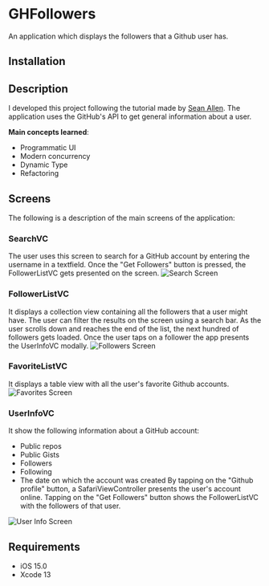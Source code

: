 # GHFollowers
An application which displays the followers that a Github user has. 
## Installation

## Description
I developed this project following the tutorial made by [Sean Allen](https://twitter.com/seanallen_dev). The application uses the GitHub's API to get general information about a user.

**Main concepts learned**:
 - Programmatic UI
 - Modern concurrency
 - Dynamic Type
 - Refactoring
## Screens
The following is a description of the main screens of the application:
### SearchVC
The user uses this screen to search for a GitHub account by entering the username in a textfield. Once the "Get Followers" button is pressed, the FollowerListVC gets presented on the screen.
![Search Screen](../Resources/FavoriteListVC-Interface.png)

### FollowerListVC
It displays a collection view containing all the followers that a user might have. The user can filter the results on the screen using a search bar. As the user scrolls down and reaches the end of the list, the next hundred of followers gets loaded. Once the user taps on a follower the app presents the UserInfoVC modally.
![Followers Screen](../Resources/FollowerListVC-Interface.png)

### FavoriteListVC
It displays a table view with all the user's favorite Github accounts.
![Favorites Screen](../Resources/FavoriteListVC-Interface.png)

### UserInfoVC
It show the following information about a GitHub account:
* Public repos
* Public Gists
* Followers
* Following
* The date on which the account was created
By tapping on the "Github profile" button, a SafariViewController presents the user's account online. Tapping on the "Get Followers" button shows the FollowerListVC with the followers of that user.

![User Info Screen](../Resources/UserInfoVC.png)

## Requirements
* iOS 15.0
* Xcode 13
